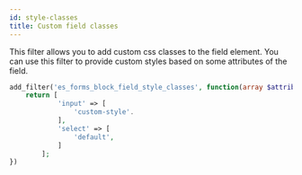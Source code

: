 ```yaml
---
id: style-classes
title: Custom field classes
---
```


This filter allows you to add custom css classes to the field element. You can use this filter to provide custom styles based on some attributes of the field.

```php
add_filter('es_forms_block_field_style_classes', function(array $attributes): array {
	return [
			'input' => [
				'custom-style'.
			],
			'select' => [
				'default',
			]
		];
})
```
